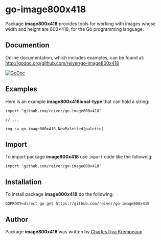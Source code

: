 # go-image800x418

Package **image800x418** provides tools for working with images whose width and height are 800×418, for the Go programming language.

## Documention

Online documentation, which includes examples, can be found at: http://godoc.org/github.com/reiver/go-image800x418

[![GoDoc](https://godoc.org/github.com/reiver/go-image800x418?status.svg)](https://godoc.org/github.com/reiver/go-image800x418)

## Examples

Here is an example **image800x418ional-type** that can hold a string:
```golang
import "github.com/reiver/go-image800x418"

// ...

img := go-image800x418.NewPaletted(palette)
```

## Import

To import package **image800x418** use `import` code like the follownig:
```
import "github.com/reiver/go-image800x418"
```

## Installation

To install package **image800x418** do the following:
```
GOPROXY=direct go get https://github.com/reiver/go-image800x418
```

## Author

Package **image800x418** was written by [Charles Iliya Krempeaux](http://changelog.ca)
